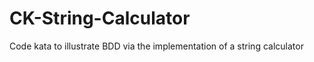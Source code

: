 CK-String-Calculator
====================

Code kata to illustrate BDD via the implementation of a string calculator